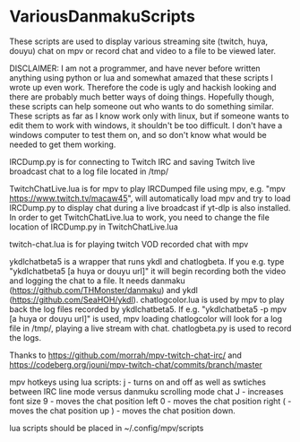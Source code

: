 # VariousDanmakuScripts
These scripts are used to display various streaming site (twitch, huya, douyu) chat on mpv or record chat and video to a file to be viewed later.

DISCLAIMER:  I am not a programmer, and have never before written anything using python or lua and somewhat amazed that these scripts I wrote up even work.  Therefore the code is ugly and hackish looking and there are probably much better ways of doing things.  Hopefully though, these scripts can help someone out who wants to do something similar.   These scripts as far as I know work only with linux, but if someone wants to edit them to work with windows, it shouldn't be too difficult.  I don't have a windows computer to test them on, and so don't know what would be needed to get them working.  

IRCDump.py is for connecting to Twitch IRC and saving Twitch live broadcast chat to a log file located in /tmp/

TwitchChatLive.lua is for mpv to play IRCDumped file using mpv, e.g. "mpv https://www.twitch.tv/macaw45", will automatically load mpv and try to load IRCDump.py to display chat during a live broadcast if yt-dlp is also installed. In order to get TwitchChatLive.lua to work, you need to change the file location of IRCDump.py in TwitchChatLive.lua

twitch-chat.lua is for playing twitch VOD recorded chat with mpv

ykdlchatbeta5 is a wrapper that runs ykdl and chatlogbeta.  If you e.g. type "ykdlchatbeta5 [a huya or douyu url]" it will begin recording both the video and logging the chat to a file.  It needs danmaku (https://github.com/THMonster/danmaku) and ykdl (https://github.com/SeaHOH/ykdl).
chatlogcolor.lua is used by mpv to play back the log files recorded by ykdlchatbeta5.  If e.g. "ykdlchatbeta5 -p mpv [a huya or douyu url]" is used, mpv loading chatlogcolor will look for a log file in /tmp/, playing a live stream with chat.  chatlogbeta.py is used to record the logs.

Thanks to https://github.com/morrah/mpv-twitch-chat-irc/ and https://codeberg.org/jouni/mpv-twitch-chat/commits/branch/master 

mpv hotkeys using lua scripts:
j - turns on and off as well as swtiches between IRC line mode versus danmuku scrolling mode chat
J - increases font size
9 - moves the chat position left
0 - moves the chat position right
( - moves the chat position up
) - moves the chat position down.

lua scripts should be placed in ~/.config/mpv/scripts
